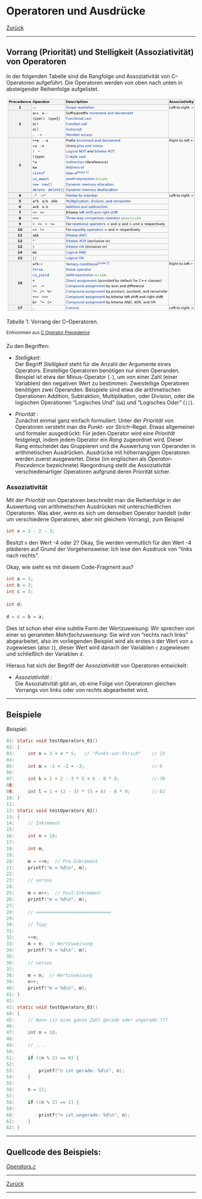 # Operatoren und Ausdrücke

[Zurück](../../Markdown/Agenda.md)

---

## Vorrang (Priorität) und Stelligkeit (Assoziativität) von Operatoren

In der folgenden Tabelle sind die Rangfolge und Assoziativität von C&ndash;Operatoren aufgeführt.
Die Operatoren werden von oben nach unten in absteigender Reihenfolge aufgelistet.

<img src="OperatorsPrecedence.png" width="600">

*Tabelle* 1: Vorrang der C&ndash;Operatoren.

<sup>Entnommen aus [C Operator Precedence](https://en.cppreference.com/w/c/language/operator_precedence)</sup>

Zu den Begriffen:

  * *Stelligkeit*:<br />
    Der Begriff *Stelligkeit* steht für die Anzahl der Argumente eines Operators.
    Einstellige Operatoren benötigen nur einen Operanden.
    Beispiel ist etwa der Minus-Operator (`-`), um von einer Zahl (einer Variablen) den negativen Wert zu bestimmen.
    Zweistellige Operatoren benötigen zwei Operanden.
    Beispiele sind etwa die arithmetischen Operationen
    Addition, Subtraktion, Multiplikation, oder Division, oder die logischen Operationen
    &ldquo;Logisches Und&rdquo; (`&&`)  und
    &ldquo;Logisches Oder&rdquo; (`||`).

  * *Priorität* :<br />
    Zunächst einmal ganz einfach formuliert:
    Unter der *Priorität* von Operatoren versteht man die *Punkt- vor Strich*&ndash;Regel.
    Etwas allgemeiner und formaler ausgedrückt:
    Für jeden Operator wird eine *Priorität* festgelegt, indem jedem Operator ein *Rang* zugeordnet wird.
    Dieser Rang entscheidet das Gruppieren und die Auswertung von Operanden in arithmetischen Ausdrücken.
    Ausdrücke mit höherrangigen Operatoren werden zuerst ausgewertet.
    Diese (im englischen als *Operator-Precedence* bezeichnete) Rangordnung
    stellt die Assoziativität verschiedenartiger Operatoren aufgrund deren Priorität sicher.


### Assoziativität

Mit der *Priorität* von Operatoren beschreibt man die Reihenfolge in der Auswertung
von arithmetischen Ausdrücken mit unterschiedlichen Operatoren.
Was aber, wenn es sich um denselben Operator handelt
(oder um verschiedene Operatoren, aber mit gleichem Vorrang),
zum Beispiel

```cpp
int x = 1 - 2 - 3;
```

Besitzt `n` den Wert -4 oder 2? Okay, Sie werden vermutlich für den Wert -4 plädieren
auf Grund der Vorgehensweise: Ich lese den Ausdruck von &ldquo;links nach rechts&rdquo;.

Okay, wie sieht es mit diesem Code-Fragment aus?

```cpp
int a = 1;
int b = 2;
int c = 3;

int d;

d = c = b = a;
```

Dies ist schon eher eine subtile Form der Wertzuweisung:
Wir sprechen von einer so genannten *Mehrfachzuweisung*:
Sie wird von &ldquo;rechts nach links&rdquo; abgearbeitet,
also im vorliegenden Beispiel wird als erstes `b` der Wert von `a` zugewiesen
(also `1`), dieser Wert wird danach der Variablen `c` zugewiesen und schließlich der Variablen `d`.

Hieraus hat sich der Begriff der *Assoziativität* von Operatoren entwickelt:

  * *Assoziativität* :<br />
    Die Assoziativität gibt an, ob eine Folge von Operatoren gleichen Vorrangs von links oder von rechts abgearbeitet wird.

---

## Beispiele


*Beispiel*:

```c
01: static void testOperators_01()
02: {
03:     int n = 3 + 4 * 5;   // "Punkt-vor-Strich"    // 23
04: 
05:     int m = -1 + -2 + -3;                         //-6
06: 
07:     int k = 1 + 2 - 3 * 5 + 6 - 8 * 9;            //-78
08: 
09:     int l = 1 + (2 - 3) * (5 + 6) - 8 * 9;        //-82
10: }
11: 
12: static void testOperators_02()
13: {
14:     // Inkrement
15: 
16:     int n = 10;
17: 
18:     int m;
19: 
20:     m = ++n;  // Pre-Inkrement
21:     printf("m = %d\n", m);
22: 
23:     // versus
24: 
25:     m = n++;  // Post-Inkrement
26:     printf("m = %d\n", m);
27: 
28:     // ============================
29: 
30:     // Tipp
31: 
32:     ++n;
33:     m = n;  // Wertzuweisung
34:     printf("m = %d\n", m);
35: 
36:     // versus
37: 
38:     m = n;  // Wertzuweisung
39:     n++;
40:     printf("m = %d\n", m);
41: }
42: 
43: static void testOperators_03()
44: {
45:     // Wann ist eine ganze Zahl gerade oder ungerade ???
46: 
47:     int n = 10;
48: 
49:     // ....
50: 
51:     if ((n % 2) == 0) {
52: 
53:         printf("n ist gerade: %d\n", n);
54:     }
55: 
56:     n = 11;
57: 
58:     if ((n % 2) == 1) {
59: 
60:         printf("n ist ungerade: %d\n", n);
61:     }
62: }
```

---

## Quellcode des Beispiels:

[*Operators.c*](Operators.c)<br />

---

[Zurück](../../Markdown/Agenda.md)

---
